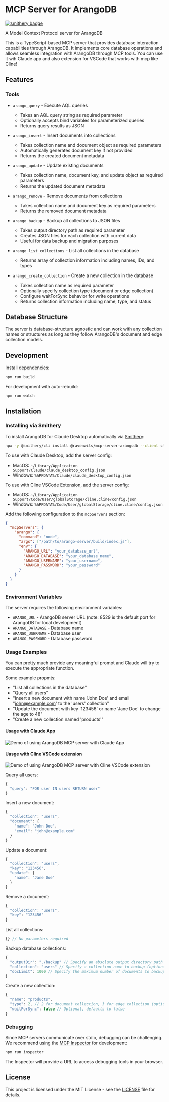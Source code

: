# MCP Server for ArangoDB
[![smithery badge](https://smithery.ai/badge/@ravenwits/mcp-server-arangodb)](https://smithery.ai/server/@ravenwits/mcp-server-arangodb)

A Model Context Protocol server for ArangoDB

This is a TypeScript-based MCP server that provides database interaction capabilities through ArangoDB. It implements core database operations and allows seamless integration with ArangoDB through MCP tools. You can use it wih Claude app and also extension for VSCode that works with mcp like Cline!

## Features

### Tools

- `arango_query` - Execute AQL queries
  - Takes an AQL query string as required parameter
  - Optionally accepts bind variables for parameterized queries
  - Returns query results as JSON

- `arango_insert` - Insert documents into collections
  - Takes collection name and document object as required parameters
  - Automatically generates document key if not provided
  - Returns the created document metadata

- `arango_update` - Update existing documents
  - Takes collection name, document key, and update object as required parameters
  - Returns the updated document metadata

- `arango_remove` - Remove documents from collections
  - Takes collection name and document key as required parameters
  - Returns the removed document metadata

- `arango_backup` - Backup all collections to JSON files
  - Takes output directory path as required parameter
  - Creates JSON files for each collection with current data
  - Useful for data backup and migration purposes

- `arango_list_collections` - List all collections in the database
  - Returns array of collection information including names, IDs, and types

- `arango_create_collection` - Create a new collection in the database
  - Takes collection name as required parameter
  - Optionally specify collection type (document or edge collection)
  - Configure waitForSync behavior for write operations
  - Returns collection information including name, type, and status

## Database Structure

The server is database-structure agnostic and can work with any collection names or structures as long as they follow ArangoDB's document and edge collection models.

## Development

Install dependencies:

```bash
npm run build
```

For development with auto-rebuild:

```bash
npm run watch
```

## Installation

### Installing via Smithery

To install ArangoDB for Claude Desktop automatically via [Smithery](https://smithery.ai/server/@ravenwits/mcp-server-arangodb):

```bash
npx -y @smithery/cli install @ravenwits/mcp-server-arangodb --client claude
```

To use with Claude Desktop, add the server config:

- MacOS: `~/Library/Application Support/Claude/claude_desktop_config.json`
- Windows: `%APPDATA%/Claude/claude_desktop_config.json`

To use with Cline VSCode Extension, add the server config:

- MacOS: `~/Library/Application Support/Code/User/globalStorage/cline.cline/config.json`
- Windows: `%APPDATA%/Code/User/globalStorage/cline.cline/config.json`

Add the following configuration to the `mcpServers` section:

```json
{
  "mcpServers": {
    "arango": {
      "command": "node",
      "args": ["/path/to/arango-server/build/index.js"],
      "env": {
        "ARANGO_URL": "your_database_url",
        "ARANGO_DATABASE": "your_database_name",
        "ARANGO_USERNAME": "your_username",
        "ARANGO_PASSWORD": "your_password"
      }
    }
  }
}
```

### Environment Variables

The server requires the following environment variables:

- `ARANGO_URL` - ArangoDB server URL (note: 8529 is the default port for ArangoDB for local development)
- `ARANGO_DATABASE` - Database name
- `ARANGO_USERNAME` - Database user
- `ARANGO_PASSWORD` - Database password

### Usage Examples

You can pretty much provide any meaningful prompt and Claude will try to execute the appropriate function.

Some example propmts:

- "List all collections in the database"
- "Query all users"
- "Insert a new document with name 'John Doe' and email "<john@example.com>' to the 'users' collection"
- "Update the document with key '123456' or name 'Jane Doe' to change the age to 48"
- "Create a new collection named 'products'"

#### Usage with Claude App

![Demo of using ArangoDB MCP server with Claude App](./assets/demo-claude.gif)

#### Uasge with Cline VSCode extension

![Demo of using ArangoDB MCP server with Cline VSCode extension](./assets/demo-cline.gif)

Query all users:

```typescript
{
  "query": "FOR user IN users RETURN user"
}
```

Insert a new document:

```typescript
{
  "collection": "users",
  "document": {
    "name": "John Doe",
    "email": "john@example.com"
  }
}
```

Update a document:

```typescript
{
  "collection": "users",
  "key": "123456",
  "update": {
    "name": "Jane Doe"
  }
}
```

Remove a document:

```typescript
{
  "collection": "users",
  "key": "123456"
}
```

List all collections:

```typescript
{} // No parameters required
```

Backup database collections:

```typescript
{
  "outputDir": "./backup" // Specify an absolute output directory path for the backup files (optional)
  "collection": "users" // Specify a collection name to backup (optional) If no collection name is provided, all collections will be backed up
  "docLimit": 1000 // Specify the maximum number of documents to backup per collection (optional), if not provided, all documents will be backed up (not having a limit might cause timeout for large collections)
}
```

Create a new collection:

```typescript
{
  "name": "products",
  "type": 2, // 2 for document collection, 3 for edge collection (optional, defaults to document collection)
  "waitForSync": false // Optional, defaults to false
}
```

### Debugging

Since MCP servers communicate over stdio, debugging can be challenging. We recommend using the [MCP Inspector](https://github.com/modelcontextprotocol/inspector) for development:

```bash
npm run inspector
```

The Inspector will provide a URL to access debugging tools in your browser.

## License

This project is licensed under the MIT License - see the [LICENSE](LICENSE) file for details.
